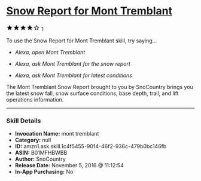 # [Snow Report for Mont Tremblant](http://alexa.amazon.com/#skills/amzn1.ask.skill.1c4f5455-9014-46f2-936c-479b0bc146fb)
![4 stars](../../images/ic_star_black_18dp_1x.png)![4 stars](../../images/ic_star_black_18dp_1x.png)![4 stars](../../images/ic_star_black_18dp_1x.png)![4 stars](../../images/ic_star_black_18dp_1x.png)![4 stars](../../images/ic_star_border_black_18dp_1x.png) 1

To use the Snow Report for Mont Tremblant skill, try saying...

* *Alexa, open Mont Tremblant*

* *Alexa, ask Mont Tremblant for the snow report*

* *Alexa, ask Mont Tremblant for latest conditions*

The Mont Tremblant Snow Report brought to you by SnoCountry brings you the latest snow fall, snow surface conditions,  base depth, trail, and lift operations information.

***

### Skill Details

* **Invocation Name:** mont tremblant
* **Category:** null
* **ID:** amzn1.ask.skill.1c4f5455-9014-46f2-936c-479b0bc146fb
* **ASIN:** B01MFHBWBB
* **Author:** SnoCountry
* **Release Date:** November 5, 2016 @ 11:12:54
* **In-App Purchasing:** No
